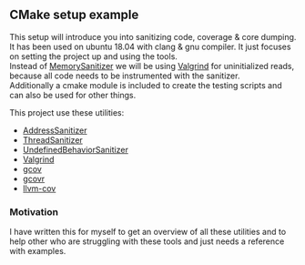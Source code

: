 ## CMake setup example
This setup will introduce you into sanitizing code, coverage & core dumping.
It has been used on ubuntu 18.04 with clang & gnu compiler.
It just focuses on setting the project up and using the tools.  
Instead of [MemorySanitizer](https://clang.llvm.org/docs/MemorySanitizer.html) we will be using [Valgrind](http://valgrind.org/)
 for uninitialized reads, because all code needs to be instrumented with the sanitizer.  
Additionally a cmake module is included to create the testing scripts and can also be used for other things.  


This project use these utilities:

- [AddressSanitizer](https://clang.llvm.org/docs/AddressSanitizer.html)
- [ThreadSanitizer](https://clang.llvm.org/docs/ThreadSanitizer.html)
- [UndefinedBehaviorSanitizer](https://clang.llvm.org/docs/UndefinedBehaviorSanitizer.html)
- [Valgrind](http://valgrind.org/)
- [gcov](https://gcc.gnu.org/onlinedocs/gcc/Gcov.html)
- [gcovr](https://github.com/gcovr/gcovr)
- [llvm-cov](https://llvm.org/docs/CommandGuide/llvm-cov.html)

### Motivation

I have written this for myself to get an overview of all these utilities and to help other who are struggling with these tools and just needs a reference with examples.